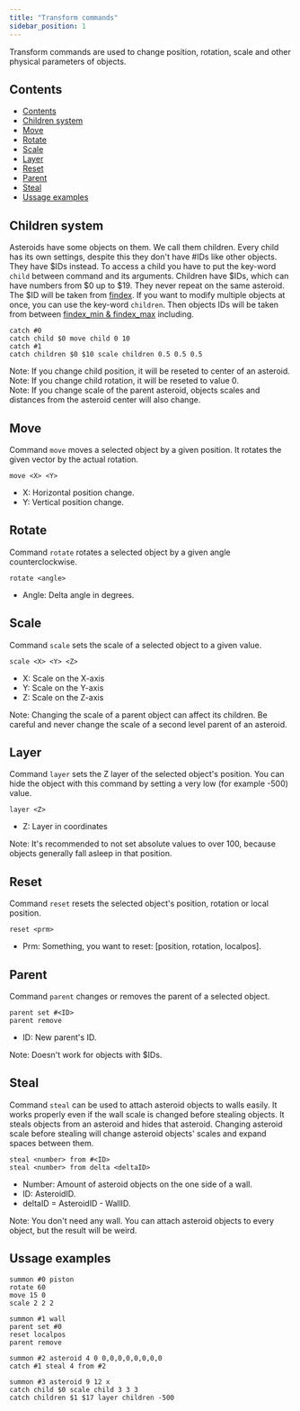 ```yaml
---
title: "Transform commands"
sidebar_position: 1
---
```


Transform commands are used to change position, rotation, scale and other physical parameters
of objects.

## Contents

- [Contents](#contents)
- [Children system](#children-system)
- [Move](#move)
- [Rotate](#rotate)
- [Scale](#scale)
- [Layer](#layer)
- [Reset](#reset)
- [Parent](#parent)
- [Steal](#steal)
- [Ussage examples](#ussage-examples)

## Children system

Asteroids have some objects on them. We call them children. Every child has its own settings,
despite this they don't have #IDs like other objects. They have $IDs instead. To access a child
you have to put the key-word `child` between command and its arguments. Children have $IDs, which can have numbers from $0 up to $19.
They never repeat on the same asteroid. The $ID will be taken from [findex](../SeonLanguage/#interpreter-variables). If you want to modify multiple objects at once, you can use
the key-word `children`. Then objects IDs will be taken from between [findex_min & findex_max](../SeonLanguage/#interpreter-variables) including.

```text showLineNumbers
catch #0
catch child $0 move child 0 10
catch #1
catch children $0 $10 scale children 0.5 0.5 0.5
```

Note: If you change child position, it will be reseted to center of an asteroid.  
Note: If you change child rotation, it will be reseted to value 0.  
Note: If you change scale of the parent asteroid, objects scales and distances from the asteroid center will also change.  


## Move

Command `move` moves a selected object by a given position.
It rotates the given vector by the actual rotation.

```text showLineNumbers
move <X> <Y>
```

- X: Horizontal position change.
- Y: Vertical position change.


## Rotate

Command `rotate` rotates a selected object by a given angle counterclockwise.

```text showLineNumbers
rotate <angle>
```

- Angle: Delta angle in degrees.


## Scale

Command `scale` sets the scale of a selected object to a given value.

```text showLineNumbers
scale <X> <Y> <Z>
```

- X: Scale on the X-axis
- Y: Scale on the Y-axis
- Z: Scale on the Z-axis

Note: Changing the scale of a parent object can affect its children. Be careful and
never change the scale of a second level parent of an asteroid.


## Layer

Command `layer` sets the Z layer of the selected object's position. You can hide the object
with this command by setting a very low (for example -500) value.

```text showLineNumbers
layer <Z>
```

- Z: Layer in coordinates

Note: It's recommended to not set absolute values to over 100, because objects generally fall asleep in that position.


## Reset

Command `reset` resets the selected object's position, rotation or local position.

```text showLineNumbers
reset <prm>
```

- Prm: Something, you want to reset: [position, rotation, localpos].


## Parent

Command `parent` changes or removes the parent of a selected object.

```text showLineNumbers
parent set #<ID>
parent remove
```

- ID: New parent's ID.

Note: Doesn't work for objects with $IDs.


## Steal

Command `steal` can be used to attach asteroid objects to walls easily.
It works properly even if the wall scale is changed before stealing objects. It
steals objects from an asteroid and hides that asteroid. Changing asteroid
scale before stealing will change asteroid objects' scales and expand spaces between them.

```text showLineNumbers
steal <number> from #<ID>
steal <number> from delta <deltaID>
```

- Number: Amount of asteroid objects on the one side of a wall.
- ID: AsteroidID.
- deltaID = AsteroidID - WallID.

Note: You don't need any wall. You can attach asteroid objects to every
object, but the result will be weird.


## Ussage examples

```text showLineNumbers
summon #0 piston
rotate 60
move 15 0
scale 2 2 2

summon #1 wall
parent set #0
reset localpos
parent remove

summon #2 asteroid 4 0 0,0,0,0,0,0,0,0
catch #1 steal 4 from #2

summon #3 asteroid 9 12 x
catch child $0 scale child 3 3 3
catch children $1 $17 layer children -500
```
